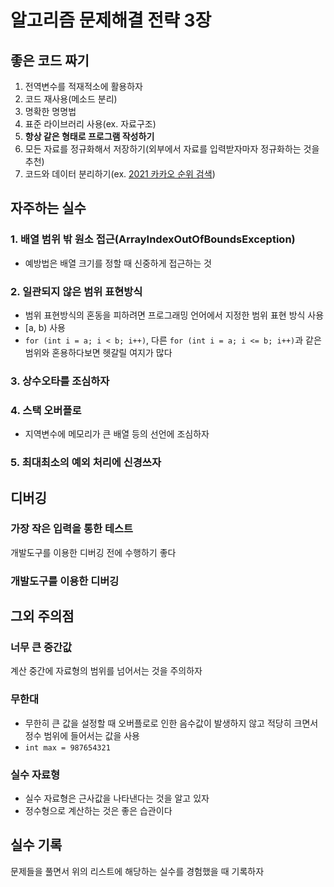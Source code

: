 # 알고리즘 문제해결 전략 3장
## 좋은 코드 짜기
1. 전역변수를 적재적소에 활용하자
2. 코드 재사용(메소드 분리)
3. 명확한 명명법
4. 표준 라이브러리 사용(ex. 자료구조)
5. **항상 같은 형태로 프로그램 작성하기**
6. 모든 자료를 정규화해서 저장하기(외부에서 자료를 입력받자마자 정규화하는 것을 추천)
7. 코드와 데이터 분리하기(ex. [2021 카카오 순위 검색](https://school.programmers.co.kr/learn/courses/30/lessons/72412))

## 자주하는 실수
### 1. 배열 범위 밖 원소 접근(ArrayIndexOutOfBoundsException)
* 예방법은 배열 크기를 정할 때 신중하게 접근하는 것
### 2. 일관되지 않은 범위 표현방식
* 범위 표현방식의 혼동을 피하려면 프로그래밍 언어에서 지정한 범위 표현 방식 사용
* [a, b) 사용
* `for (int i = a; i < b; i++)`, 다른 `for (int i = a; i <= b; i++)`과 같은 범위와 혼용하다보면 헷갈릴 여지가 많다
### 3. 상수오타를 조심하자
### 4. 스택 오버플로
* 지역변수에 메모리가 큰 배열 등의 선언에 조심하자
### 5. 최대최소의 예외 처리에 신경쓰자

## 디버깅
### 가장 작은 입력을 통한 테스트
개발도구를 이용한 디버깅 전에 수행하기 좋다
### 개발도구를 이용한 디버깅

## 그외 주의점
### 너무 큰 중간값
계산 중간에 자료형의 범위를 넘어서는 것을 주의하자
### 무한대
* 무한히 큰 값을 설정할 때 오버플로로 인한 음수값이 발생하지 않고 적당히 크면서 정수 범위에 들어서는 값을 사용
* `int max = 987654321`
### 실수 자료형
* 실수 자료형은 근사값을 나타낸다는 것을 알고 있자
* 정수형으로 계산하는 것은 좋은 습관이다

## 실수 기록
문제들을 풀면서 위의 리스트에 해당하는 실수를 경험했을 때 기록하자